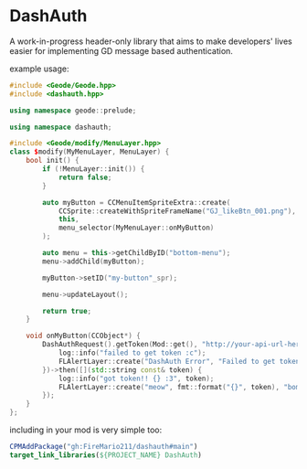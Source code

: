# DashAuth

A work-in-progress header-only library that aims to make developers' lives easier for implementing GD message based authentication.

example usage:
```c++
#include <Geode/Geode.hpp>
#include <dashauth.hpp>

using namespace geode::prelude;

using namespace dashauth;

#include <Geode/modify/MenuLayer.hpp>
class $modify(MyMenuLayer, MenuLayer) {
	bool init() {
		if (!MenuLayer::init()) {
			return false;
		}

		auto myButton = CCMenuItemSpriteExtra::create(
			CCSprite::createWithSpriteFrameName("GJ_likeBtn_001.png"),
			this,
			menu_selector(MyMenuLayer::onMyButton)
		);

		auto menu = this->getChildByID("bottom-menu");
		menu->addChild(myButton);

		myButton->setID("my-button"_spr);

		menu->updateLayout();

		return true;
	}

	void onMyButton(CCObject*) {
		DashAuthRequest().getToken(Mod::get(), "http://your-api-url-here.tld/api/v1")->except([]() {
			log::info("failed to get token :c");
			FLAlertLayer::create("DashAuth Error", "Failed to get token. why? idfk lmfao", "OK")->show();
		})->then([](std::string const& token) {
			log::info("got token!! {} :3", token);
			FLAlertLayer::create("meow", fmt::format("{}", token), "bomb brazil")->show();
		});
	}
};
```

including in your mod is very simple too:
```cmake
CPMAddPackage("gh:FireMario211/dashauth#main")
target_link_libraries(${PROJECT_NAME} DashAuth)
```
